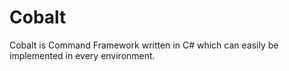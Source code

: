 # Cobalt
Cobalt is Command Framework written in C# which can easily be implemented in every environment.
